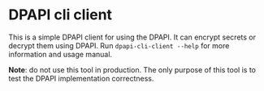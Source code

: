 # DPAPI cli client

This is a simple DPAPI client for using the DPAPI. It can encrypt secrets or decrypt them using DPAPI. Run `dpapi-cli-client --help` for more information and usage manual.

**Note**: do not use this tool in production. The only purpose of this tool is to test the DPAPI implementation correctness.